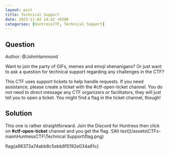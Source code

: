 ```yaml
---
layout: post
title: Technical Support
date: 2023-11-02 14:42 +0300
categories: [HuntressCTF, Technical Support]
---
```

## Question
Author: @JohnHammond

Want to join the party of GIFs, memes and emoji shenanigans? Or just want to ask a question for technical support regarding any challenges in the CTF?

This CTF uses support tickets to help handle requests. If you need assistance, please create a ticket with the #ctf-open-ticket channel. You do not need to direct message any CTF organizers or facilitators, they will just tell you to open a ticket. You might find a flag in the ticket channel, though! 
## Solution
This one is rather straightforward. Join the Discord for Huntress then click on **#ctf-open-ticket** channel and you get the flag.
![Alt text](/assets\CTFs-main\HuntressCTF\Technical Support\flag.png)

flag{a98373a74abb8c5ebb8f5192e034a91c}
